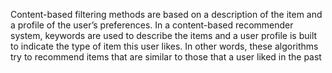 Content-based filtering methods are based on a description of the item and a profile of the user’s preferences.
In a content-based recommender system, keywords are used to describe the items and a user profile is built to indicate the type of item this user likes.
In other words, these algorithms try to recommend items that are similar to those that a user liked in the past
